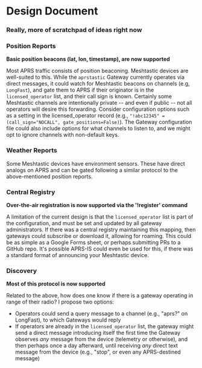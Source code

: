 # Design Document

### Really, more of scratchpad of ideas right now

### Position Reports

**Basic position beacons (lat, lon, timestamp), are now supported**

Most APRS traffic consists of position beaconing. Meshtastic devices are well-suited to this. While the `aprstastic` Gateway currently operates via direct messages, it could watch for Meshtastic beacons on channels (e.g, `LongFast`), and gate them to APRS if their originator is in the `licensed_operator` list, and their call sign is known. Certainly some Meshtastic channels are intentionally private -- and even if public -- not all operators will desire this forwarding. Consider configuration options such as a setting in the licensed_operator record (e.g., `"!abc12345" = (call_sign="NOCALL", gate_positions=False)`). The Gateway configuration file could also include options for what channels to listen to, and we might opt to ignore channels with non-default keys.

### Weather Reports

Some Meshtastic devices have environment sensors. These have direct analogs on APRS and can be gated following a similar protocol to the above-mentioned position reports.

### Central Registry

**Over-the-air registration is now supported via the '!register' command**

A limitation of the current design is that the `licensed_operator` list is part of the configuration, and must be set and updated by all gateway administrators. If there was a central registry maintaining this mapping, then gateways could subscribe or download it, allowing for roaming. This could be as simple as a Google Forms sheet, or perhaps submitting PRs to a GitHub repo. It's possible APRS-IS could even be used for this, if there was a standard format of announcing your Meshtastic device.

### Discovery

**Most of this protocol is now supported**

Related to the above, how does one know if there is a gateway operating in range of their radio? I propose two options:

- Operators could send a query message to a channel (e.g., "aprs?" on LongFast), to which Gateways would reply
- If operators are already in the `licensed_operator` list, the gateway might send a direct message introducing itself the first time the Gateway observes _any_ message from the device (telemetry or otherwise), and then perhaps once a day afterward, until receiving _any_ direct text message from the device (e.g., "stop", or even any APRS-destined message)

